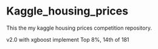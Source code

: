 # Kaggle_housing_prices
This the my kaggle housing prices competition repository.

v2.0 with xgboost implement
Top 8%, 14th of 181

